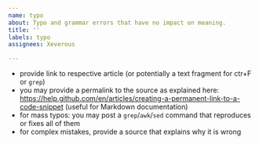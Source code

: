 ```yaml
---
name: typo
about: Typo and grammar errors that have no impact on meaning.
title: ''
labels: typo
assignees: Xeverous

---
```


- provide link to respective article (or potentially a text fragment for ctr+F or `grep`)
- you may provide a permalink to the source as explained here: https://help.github.com/en/articles/creating-a-permanent-link-to-a-code-snippet (useful for Markdown documentation)
- for mass typos: you may post a `grep`/`awk`/`sed` command that reproduces or fixes all of them
- for complex mistakes, provide a source that explains why it is wrong
